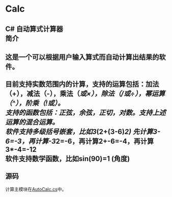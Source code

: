 # Calc
C# 自动算式计算器
</br>
简介
-------
这是一个可以根据用户输入算式而自动计算出结果的软件。</br>
</br>
目前支持实数范围内的计算，支持的运算包括：加法（+），减法（-），乘法（*或×），除法（/或÷），幂运算（^），阶乘（!或）。
</br>
支持的函数包括：正弦，余弦，正切，对数。支持上述运算的混合运算。
</br>
软件支持多级括号嵌套，比如3*(2+(3-6)*2) 先计算3-6=-3，再计算-3*2=-6，再计算2+-6=-4，再计算3*-4=-12
</br>
软件支持数学函数，比如sin(90)=1 (角度)
</br>
</br>
源码
-------
计算主模块在[AutoCalc.cs](https://github.com/717021/Calc/blob/master/AutoCalc.cs)中。
